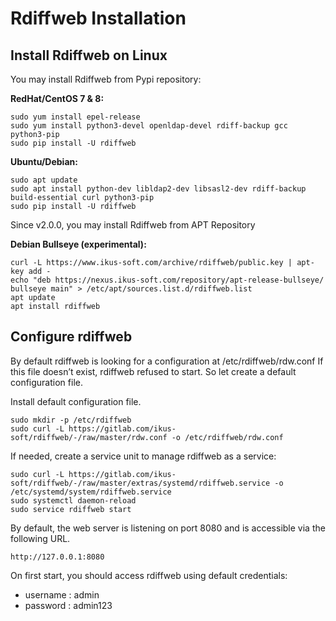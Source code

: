 # Rdiffweb Installation

## Install Rdiffweb on Linux

You may install Rdiffweb from Pypi repository:

**RedHat/CentOS 7 & 8:**

    sudo yum install epel-release
    sudo yum install python3-devel openldap-devel rdiff-backup gcc python3-pip
    sudo pip install -U rdiffweb

**Ubuntu/Debian:**

    sudo apt update
    sudo apt install python-dev libldap2-dev libsasl2-dev rdiff-backup build-essential curl python3-pip
    sudo pip install -U rdiffweb

Since v2.0.0, you may install Rdiffweb from APT Repository

**Debian Bullseye (experimental):**

    curl -L https://www.ikus-soft.com/archive/rdiffweb/public.key | apt-key add - 
    echo "deb https://nexus.ikus-soft.com/repository/apt-release-bullseye/ bullseye main" > /etc/apt/sources.list.d/rdiffweb.list
    apt update
    apt install rdiffweb

## Configure rdiffweb

By default rdiffweb is looking for a configuration at /etc/rdiffweb/rdw.conf If this file doesn’t exist, rdiffweb refused to start. So let create a default configuration file.

Install default configuration file.

    sudo mkdir -p /etc/rdiffweb 
    sudo curl -L https://gitlab.com/ikus-soft/rdiffweb/-/raw/master/rdw.conf -o /etc/rdiffweb/rdw.conf
    
If needed, create a service unit to manage rdiffweb as a service:

    sudo curl -L https://gitlab.com/ikus-soft/rdiffweb/-/raw/master/extras/systemd/rdiffweb.service -o /etc/systemd/system/rdiffweb.service
    sudo systemctl daemon-reload
    sudo service rdiffweb start

By default, the web server is listening on port 8080 and is accessible via the following URL.

    http://127.0.0.1:8080

On first start, you should access rdiffweb using default credentials:
 * username : admin
 * password : admin123
